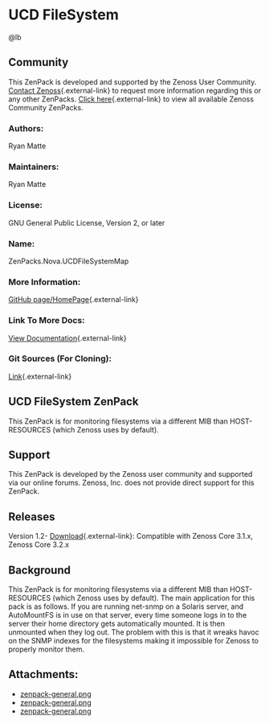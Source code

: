 # UCD FileSystem

@lb[](img/zenpack-zenpack-general.png)

## Community

This ZenPack is developed and supported by the Zenoss User Community.
[Contact Zenoss](https://tryit.zenoss.com/zenpack-contact/){.external-link} to
request more information regarding this or any other ZenPacks. [Click here](https://zenoss.com/product/zenpacks?f%5B0%5D=im_field_zenpack_category:1021){.external-link} to
view all available Zenoss Community ZenPacks.

### Authors:

Ryan Matte

### Maintainers:

Ryan Matte

### License:

GNU General Public License, Version 2, or later

### Name:

ZenPacks.Nova.UCDFileSystemMap

### More Information:

[GitHub page/HomePage](http://community.zenoss.org/docs/DOC-10286){.external-link}

### Link To More Docs:

[View Documentation](http://community.zenoss.org/docs/DOC-10286){.external-link}

### Git Sources (For Cloning):

[Link](https://github.com/zenoss/ZenPacks.Nova.UCDFileSystemMap.git){.external-link}

## UCD FileSystem ZenPack

This ZenPack is for monitoring filesystems via a different MIB than
HOST-RESOURCES (which Zenoss uses by default).

## Support

This ZenPack is developed by the Zenoss user community and supported via
our online forums. Zenoss, Inc. does not provide direct support for this
ZenPack.

## Releases

Version 1.2- [Download](https://storage.googleapis.com/zenpacks/ZenPacks.Nova.UCDFileSystemMap/1.2/ZenPacks.Nova.UCDFileSystemMap-1.2.egg){.external-link}:   Compatible with Zenoss Core 3.1.x, Zenoss Core 3.2.x

## Background

This ZenPack is for monitoring filesystems via a different MIB than
HOST-RESOURCES (which Zenoss uses by default). The main application for
this pack is as follows. If you are running net-snmp on a Solaris
server, and AutoMountFS is in use on that server, every time someone
logs in to the server their home directory gets automatically mounted.
It is then unmounted when they log out. The problem with this is that it
wreaks havoc on the SNMP indexes for the filesystems making it
impossible for Zenoss to properly monitor them.

## Attachments:

-   [zenpack-general.png](img/zenpack-zenpack-general.png)
-   [zenpack-general.png](img/zenpack-zenpack-general.png)
-   [zenpack-general.png](img/zenpack-zenpack-general.png)

